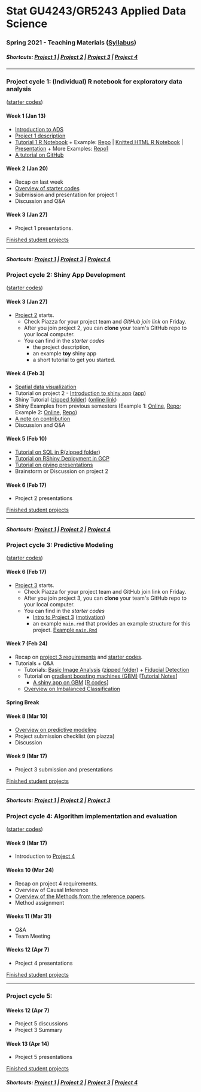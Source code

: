 # Stat GU4243/GR5243 Applied Data Science
### Spring 2021 - Teaching Materials ([Syllabus](/CourseInfo/G5243_ADS.md))

##### Shortcuts: [Project 1](#project-cycle-1-individual-r-notebook-for-exploratory-data-analysis) | [Project 2](#project-cycle-2-shiny-app-development) | [Project 3](#project-cycle-3-predictive-modeling) | [Project 4](#project-cycle-4-algorithm-implementation-and-evaluation)
----
### Project cycle 1: (Individual) R notebook for exploratory data analysis 

([starter codes](Projects_StarterCodes/Project1-RNotebook))

#### Week 1 (Jan 13)

+ [Introduction to ADS](Tutorials/wk1-Intro.pdf)
+ [Project 1 description](Projects_StarterCodes/Project1-RNotebook/doc/Proj1_desc.md)
+ [Tutorial 1 R Notebook](https://htmlpreview.github.io/?https://github.com/TZstatsADS/ADS_Teaching/blob/master/11-Spring2021/Tutorials/wk1-RNotebook/wk1-rnotebook.html) + Example: [Repo](https://github.com/TZstatsADS/Fall2018-Proj1-wanghouyaoleyao) | [Knitted HTML R Notebook](http://tzstatsads.github.io/tutorials/proj1_jiaqianyu.html) | [Presentation](https://www.youtube.com/watch?v=tBIuh_tZ98Q&feature=youtu.be) + More Examples: [Repo1](https://github.com/TZstatsADS/Spring2020-Project1-petkunm)
+ [A tutorial on GitHub](Tutorials/wk1-GitHub_simplified)

#### Week 2 (Jan 20)

+ Recap on last week
+ [Overview of starter codes](Projects_StarterCodes/Project1-RNotebook)
+ Submission and presentation for project 1
+ Discussion and Q&A

#### Week 3 (Jan 27)

+ Project 1 presentations.


[Finished student projects](https://github.com/TZstatsADS?utf8=✓&q=Spring2021-project1&type=&language=)

----
##### Shortcuts: [Project 1](#project-cycle-1-individual-r-notebook-for-exploratory-data-analysis) | [Project 3](#project-cycle-3-predictive-modeling) | [Project 4](#project-cycle-4-algorithm-implementation-and-evaluation)

### Project cycle 2: Shiny App Development

([starter codes](Projects_StarterCodes/Project2-ShinyApp))

#### Week 3 (Jan 27)

+ [Project 2](Projects_StarterCodes/Project2-ShinyApp) starts.
  	+ Check Piazza for your project team and *GitHub join link* on Friday.
  	+ After you join project 2, you can **clone** your team's GitHub repo to your local computer. 
  	+ You can find in the *starter codes* 
   		+ the project description, 
   		+ an example **toy** shiny app 
    	+ a short tutorial to get you started.

#### Week 4 (Feb 3)

+ [Spatial data visualization](Tutorials/wk4-DataVis.pdf)
+ Tutorial on project 2 - [Introduction to shiny app](http://tzstatsads.github.io/tutorials/wk3_Tutorial2.html) ([app](Projects_StarterCodes/Project2-ShinyApp/app/))
+ Shiny Tutorial ([zipped folder](Tutorials/wk4-Shiny_tutorial.zip)) ([online link](https://chengliangtang.shinyapps.io/shiny_tutorial_2017fall/))
+ Shiny Examples from previous semesters (Example 1: [Online](https://grac4ie.shinyapps.io/NYCshooting/), [Repo](https://github.com/TZstatsADS/fall2019-proj2--sec2-grp10); Example 2: [Online](https://yl4391.shinyapps.io/shinyapps/), [Repo](https://github.com/TZstatsADS/Fall2020-Project2-group6))
+ [A note on contribution](Projects_StarterCodes/Project2-ShinyApp/doc/a_note_on_contributions.md)
+ Discussion and Q&A

#### Week 5 (Feb 10)

+ [Tutorial on SQL in R](https://htmlpreview.github.io/?https://github.com/TZstatsADS/ADS_Teaching/blob/master/11-Spring2021/Tutorials/wk5-SQL%2BGCP/sql.html)([zipped folder](https://github.com/TZstatsADS/ADS_Teaching/blob/master/11-Spring2021/Tutorials/wk5-sql.zip))
+ [Tutorial on RShiny Deployment in GCP](https://htmlpreview.github.io/?https://github.com/TZstatsADS/ADS_Teaching/blob/master/11-Spring2021/Tutorials/wk5-SQL%2BGCP/Rshiny_GCP.html)
+ [Tutorial on giving presentations](Tutorials/wk5-MakingPresentation.pdf)
+ Brainstorm or Discussion on project 2

#### Week 6 (Feb 17)

+ Project 2 presentations



[Finished student projects](https://github.com/TZstatsADS?utf8=✓&q=Spring2021-Project2&type=&language=)

----
##### Shortcuts: [Project 1](#project-cycle-1-individual-r-notebook-for-exploratory-data-analysis) | [Project 2](#project-cycle-2-shiny-app-development) | [Project 4](#project-cycle-4-algorithm-implementation-and-evaluation)

### Project cycle 3: Predictive Modeling

([starter codes](Projects_StarterCodes/Project3-ImbalancedClassification))

#### Week 6 (Feb 17)

+ [Project 3](Projects_StarterCodes/Project3-ImbalancedClassification/doc/project3_desc.md) starts.
  + Check Piazza for your project team and GitHub join link on Friday.
  + After you join project 3, you can **clone** your team's GitHub repo to your local computer. 
  + You can find in the *starter codes* 
    + [Intro to Project 3](Projects_StarterCodes/Project3-ImbalancedClassification/doc/project3_desc.md) ([motivation](https://www.google.com/search?q=AI+cat+as+dog&sxsrf=ACYBGNRZNs6rZMCtrwrwPz_o0NXRQaOa6g:1571330905449&source=lnms&tbm=isch&sa=X&ved=0ahUKEwj7g8bj36PlAhUDVt8KHUHAANIQ_AUIEigB&biw=1517&bih=735#imgrc=inZcVvOGHsI6ZM))
    + an example `main.rmd` that provides an example structure for this project.  [Example `main.Rmd`](Projects_StarterCodes/Project3-ImbalancedClassification/doc/main.Rmd)

#### Week 7 (Feb 24)

+ Recap on [project 3 requirements](Projects_StarterCodes/Project3-ImbalancedClassification/doc/project3_desc.md) and [starter codes](Projects_StarterCodes/Project3-ImbalancedClassification/). 
+ Tutorials + Q&A
	+ Tutorials: [Basic Image Analysis](https://htmlpreview.github.io/?https://github.com/TZstatsADS/ADS_Teaching/blob/master/11-Spring2021/Tutorials/wk7-imageanalysis.html) ([zipped folder](Tutorials/wk7-ImageAnalysis.zip)) + [Fiducial Detection](Tutorials/wk7-FiducialDetection.pdf)
	+ Tutorial on [gradient boosting machines (GBM)](Tutorials/wk7-GBM_tutorial.pdf) [[Tutorial Notes](Tutorials/wk7-Tutorial_GBM_YueLiang.pdf)]
		+ [A shiny app on GBM](https://tz33cu.shinyapps.io/Tutorial7-GBM/) [[R codes](https://github.com/tz33cu/Data-Science-with-R/tree/master/Tutorials/Tutorial7-GBM)]
	+ [Overview on Imbalanced Classification](Tutorials/wk7-Imbalanced_Classification_Overview.pdf)
	

#### Spring Break

#### Week 8 (Mar 10) 

+ [Overview on predictive modeling](Tutorials/wk8-TutorialModelSelection.pdf)
+ Project submission checklist (on piazza)
+ Discussion

#### Week 9 (Mar 17) 

+ Project 3 submission and presentations


[Finished student projects](https://github.com/TZstatsADS?utf8=✓&q=Spring2021-project3&type=&language=)

----
##### Shortcuts: [Project 1](#project-cycle-1-individual-r-notebook-for-exploratory-data-analysis) | [Project 2](#project-cycle-2-shiny-app-development) | [Project 3](#project-cycle-3-predictive-modeling) 

### Project cycle 4: Algorithm implementation and evaluation

([starter codes](Projects_StarterCodes/Project4-CausalInference))

#### Week 9 (Mar 17) 

+ Introduction to [Project 4](Projects_StarterCodes/Project4-CausalInference/doc/project4_desc.md)

#### Weeks 10 (Mar 24)

+ Recap on project 4 requirements.
+ Overview of Causal Inference
+ [Overview of the Methods from the reference papers](Tutorials/wk10-overview-casual-inference-methods.pdf).
+ Method assignment

#### Weeks 11 (Mar 31)

+ Q&A
+ Team Meeting


#### Weeks 12 (Apr 7)

+ Project 4 presentations


[Finished student projects](https://github.com/TZstatsADS?utf8=✓&q=Spring2021-project4&type=&language=)

----
### Project cycle 5: 

#### Weeks 12 (Apr 7)

+ Project 5 discussions
+ Project 3 Summary

#### Week 13 (Apr 14)

+ Project 5 presentations


[Finished student projects](https://github.com/TZstatsADS?utf8=✓&q=Spring2021-project5&type=&language=)

##### Shortcuts: [Project 1](#project-cycle-1-individual-r-notebook-for-exploratory-data-analysis) | [Project 2](#project-cycle-2-shiny-app-development) | [Project 3](#project-cycle-3-predictive-modeling) | [Project 4](#project-cycle-4-algorithm-implementation-and-evaluation)
